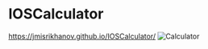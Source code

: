 # IOSCalculator
https://jmisrikhanov.github.io/IOSCalculator/
![Calculator](https://user-images.githubusercontent.com/81573185/140063880-5092b39e-2085-4872-aadc-2410a4773c2c.gif)
